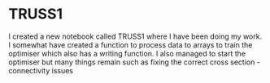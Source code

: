 # TRUSS1

I created a new notebook called TRUSS1 where I have been doing my work.
I somewhat have created a function to process data to arrays to train the optimiser which also has a writing function.
I also managed to start the optimiser but many things remain such as fixing the correct cross section - connectivity issues
